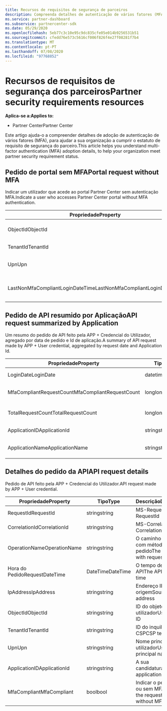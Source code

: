 ```yaml
---
title: Recursos de requisitos de segurança de parceiros
description: Compreenda detalhes de autenticação de vários fatores (MFA) para satisfazer os Requisitos de Segurança dos Parceiros.
ms.service: partner-dashboard
ms.subservice: partnercenter-sdk
ms.date: 05/29/2020
ms.openlocfilehash: 5eb77c3c10e95c9dc835cfe05e014b9256531b51
ms.sourcegitcommit: cfedd76e573c5616cf006f826f4e27f08281f7b4
ms.translationtype: MT
ms.contentlocale: pt-PT
ms.lasthandoff: 07/08/2020
ms.locfileid: "97768852"
---
```

# <a name="partner-security-requirements-resources"></a><span data-ttu-id="cf3ec-103">Recursos de requisitos de segurança dos parceiros</span><span class="sxs-lookup"><span data-stu-id="cf3ec-103">Partner security requirements resources</span></span>

<span data-ttu-id="cf3ec-104">**Aplica-se a:**</span><span class="sxs-lookup"><span data-stu-id="cf3ec-104">**Applies to:**</span></span>

- <span data-ttu-id="cf3ec-105">Partner Center</span><span class="sxs-lookup"><span data-stu-id="cf3ec-105">Partner Center</span></span>

<span data-ttu-id="cf3ec-106">Este artigo ajuda-o a compreender detalhes de adoção de autenticação de vários fatores (MFA), para ajudar a sua organização a cumprir o estatuto de requisito de segurança do parceiro.</span><span class="sxs-lookup"><span data-stu-id="cf3ec-106">This article helps you understand multi-factor authentication (MFA) adoption details, to help your organization meet partner security requirement status.</span></span> 

## <a name="portal-request-without-mfa"></a><span data-ttu-id="cf3ec-107">Pedido de portal sem MFA</span><span class="sxs-lookup"><span data-stu-id="cf3ec-107">Portal request without MFA</span></span>

<span data-ttu-id="cf3ec-108">Indicar um utilizador que acede ao portal Partner Center sem autenticação MFA.</span><span class="sxs-lookup"><span data-stu-id="cf3ec-108">Indicate a user who accesses Partner Center portal without MFA authentication.</span></span>

| <span data-ttu-id="cf3ec-109">Propriedade</span><span class="sxs-lookup"><span data-stu-id="cf3ec-109">Property</span></span>                            | <span data-ttu-id="cf3ec-110">Tipo</span><span class="sxs-lookup"><span data-stu-id="cf3ec-110">Type</span></span>            | <span data-ttu-id="cf3ec-111">Descrição</span><span class="sxs-lookup"><span data-stu-id="cf3ec-111">Description</span></span>                           |
|-------------------------------------|-----------------|---------------------------------------|
| <span data-ttu-id="cf3ec-112">ObjectId</span><span class="sxs-lookup"><span data-stu-id="cf3ec-112">ObjectId</span></span>                            | <span data-ttu-id="cf3ec-113">string</span><span class="sxs-lookup"><span data-stu-id="cf3ec-113">string</span></span>          | <span data-ttu-id="cf3ec-114">ID de objeto de utilizador</span><span class="sxs-lookup"><span data-stu-id="cf3ec-114">User Object ID</span></span>                        |
| <span data-ttu-id="cf3ec-115">TenantId</span><span class="sxs-lookup"><span data-stu-id="cf3ec-115">TenantId</span></span>                            | <span data-ttu-id="cf3ec-116">string</span><span class="sxs-lookup"><span data-stu-id="cf3ec-116">string</span></span>          | <span data-ttu-id="cf3ec-117">ID do inquilino do CSP</span><span class="sxs-lookup"><span data-stu-id="cf3ec-117">CSP tenant ID</span></span>                         |
| <span data-ttu-id="cf3ec-118">Upn</span><span class="sxs-lookup"><span data-stu-id="cf3ec-118">Upn</span></span>                                 | <span data-ttu-id="cf3ec-119">string</span><span class="sxs-lookup"><span data-stu-id="cf3ec-119">string</span></span>          | <span data-ttu-id="cf3ec-120">Nome principal do utilizador</span><span class="sxs-lookup"><span data-stu-id="cf3ec-120">User principal name</span></span>                   |
| <span data-ttu-id="cf3ec-121">LastNonMfaCompliantLoginDateTime</span><span class="sxs-lookup"><span data-stu-id="cf3ec-121">LastNonMfaCompliantLoginDateTime</span></span>    | <span data-ttu-id="cf3ec-122">datetime</span><span class="sxs-lookup"><span data-stu-id="cf3ec-122">datetime</span></span>        | <span data-ttu-id="cf3ec-123">Login de utilizadores de última hora sem MFA</span><span class="sxs-lookup"><span data-stu-id="cf3ec-123">Latest time user login-in without MFA</span></span> |


## <a name="api-request-summarized-by-application"></a><span data-ttu-id="cf3ec-124">Pedido de API resumido por Aplicação</span><span class="sxs-lookup"><span data-stu-id="cf3ec-124">API request summarized by Application</span></span>

<span data-ttu-id="cf3ec-125">Um resumo do pedido de API feito pela APP + Credencial do Utilizador, agregado por data de pedido e Id de aplicação.</span><span class="sxs-lookup"><span data-stu-id="cf3ec-125">A summary of API request made by APP + User credential, aggregated by request date and Application Id.</span></span>

| <span data-ttu-id="cf3ec-126">Propriedade</span><span class="sxs-lookup"><span data-stu-id="cf3ec-126">Property</span></span>                            | <span data-ttu-id="cf3ec-127">Tipo</span><span class="sxs-lookup"><span data-stu-id="cf3ec-127">Type</span></span>            | <span data-ttu-id="cf3ec-128">Descrição</span><span class="sxs-lookup"><span data-stu-id="cf3ec-128">Description</span></span>               |
|-------------------------------------|-----------------|---------------------------|
| <span data-ttu-id="cf3ec-129">LoginDate</span><span class="sxs-lookup"><span data-stu-id="cf3ec-129">LoginDate</span></span>                           | <span data-ttu-id="cf3ec-130">datetime</span><span class="sxs-lookup"><span data-stu-id="cf3ec-130">datetime</span></span>        | <span data-ttu-id="cf3ec-131">Data de pedido da API</span><span class="sxs-lookup"><span data-stu-id="cf3ec-131">API request date</span></span>          |
| <span data-ttu-id="cf3ec-132">MfaCompliantRequestCount</span><span class="sxs-lookup"><span data-stu-id="cf3ec-132">MfaCompliantRequestCount</span></span>            | <span data-ttu-id="cf3ec-133">long</span><span class="sxs-lookup"><span data-stu-id="cf3ec-133">long</span></span>            | <span data-ttu-id="cf3ec-134">Contagem de pedidos com MFA</span><span class="sxs-lookup"><span data-stu-id="cf3ec-134">Request count with MFA</span></span>    |
| <span data-ttu-id="cf3ec-135">TotalRequestCount</span><span class="sxs-lookup"><span data-stu-id="cf3ec-135">TotalRequestCount</span></span>                   | <span data-ttu-id="cf3ec-136">long</span><span class="sxs-lookup"><span data-stu-id="cf3ec-136">long</span></span>            | <span data-ttu-id="cf3ec-137">Contagem total de pedidos</span><span class="sxs-lookup"><span data-stu-id="cf3ec-137">Total request count</span></span>       |
| <span data-ttu-id="cf3ec-138">ApplicationID</span><span class="sxs-lookup"><span data-stu-id="cf3ec-138">ApplicationId</span></span>                       | <span data-ttu-id="cf3ec-139">string</span><span class="sxs-lookup"><span data-stu-id="cf3ec-139">string</span></span>          | <span data-ttu-id="cf3ec-140">O ID da aplicação</span><span class="sxs-lookup"><span data-stu-id="cf3ec-140">The application ID</span></span>        |
| <span data-ttu-id="cf3ec-141">ApplicationName</span><span class="sxs-lookup"><span data-stu-id="cf3ec-141">ApplicationName</span></span>                     | <span data-ttu-id="cf3ec-142">string</span><span class="sxs-lookup"><span data-stu-id="cf3ec-142">string</span></span>          | <span data-ttu-id="cf3ec-143">O nome da candidatura</span><span class="sxs-lookup"><span data-stu-id="cf3ec-143">The application name</span></span>      |


## <a name="api-request-details"></a><span data-ttu-id="cf3ec-144">Detalhes do pedido da API</span><span class="sxs-lookup"><span data-stu-id="cf3ec-144">API request details</span></span>

<span data-ttu-id="cf3ec-145">Pedido de API feito pela APP + Credencial do Utilizador.</span><span class="sxs-lookup"><span data-stu-id="cf3ec-145">API request made by APP + User credential.</span></span> 

| <span data-ttu-id="cf3ec-146">Propriedade</span><span class="sxs-lookup"><span data-stu-id="cf3ec-146">Property</span></span>                            | <span data-ttu-id="cf3ec-147">Tipo</span><span class="sxs-lookup"><span data-stu-id="cf3ec-147">Type</span></span>            | <span data-ttu-id="cf3ec-148">Descrição</span><span class="sxs-lookup"><span data-stu-id="cf3ec-148">Description</span></span>                              |
|-------------------------------------|-----------------|------------------------------------------|
| <span data-ttu-id="cf3ec-149">RequestId</span><span class="sxs-lookup"><span data-stu-id="cf3ec-149">RequestId</span></span>                           | <span data-ttu-id="cf3ec-150">string</span><span class="sxs-lookup"><span data-stu-id="cf3ec-150">string</span></span>          | <span data-ttu-id="cf3ec-151">MS-RequestId</span><span class="sxs-lookup"><span data-stu-id="cf3ec-151">MS-RequestId</span></span>                             |
| <span data-ttu-id="cf3ec-152">CorrelationId</span><span class="sxs-lookup"><span data-stu-id="cf3ec-152">CorrelationId</span></span>                       | <span data-ttu-id="cf3ec-153">string</span><span class="sxs-lookup"><span data-stu-id="cf3ec-153">string</span></span>          | <span data-ttu-id="cf3ec-154">MS-CorrelationId</span><span class="sxs-lookup"><span data-stu-id="cf3ec-154">MS-CorrelationId</span></span>                         |
| <span data-ttu-id="cf3ec-155">OperationName</span><span class="sxs-lookup"><span data-stu-id="cf3ec-155">OperationName</span></span>                       | <span data-ttu-id="cf3ec-156">string</span><span class="sxs-lookup"><span data-stu-id="cf3ec-156">string</span></span>          | <span data-ttu-id="cf3ec-157">O caminho da API com método de pedido</span><span class="sxs-lookup"><span data-stu-id="cf3ec-157">The API path with request method</span></span>         |
| <span data-ttu-id="cf3ec-158">Hora do Pedido</span><span class="sxs-lookup"><span data-stu-id="cf3ec-158">RequestDateTime</span></span>                     | <span data-ttu-id="cf3ec-159">DateTime</span><span class="sxs-lookup"><span data-stu-id="cf3ec-159">DateTime</span></span>        | <span data-ttu-id="cf3ec-160">O tempo de pedido da API</span><span class="sxs-lookup"><span data-stu-id="cf3ec-160">The API request time</span></span>                     |
| <span data-ttu-id="cf3ec-161">IpAddress</span><span class="sxs-lookup"><span data-stu-id="cf3ec-161">IpAddress</span></span>                           | <span data-ttu-id="cf3ec-162">string</span><span class="sxs-lookup"><span data-stu-id="cf3ec-162">string</span></span>          | <span data-ttu-id="cf3ec-163">Endereço IP de origem</span><span class="sxs-lookup"><span data-stu-id="cf3ec-163">Source IP address</span></span>                        |
| <span data-ttu-id="cf3ec-164">ObjectId</span><span class="sxs-lookup"><span data-stu-id="cf3ec-164">ObjectId</span></span>                            | <span data-ttu-id="cf3ec-165">string</span><span class="sxs-lookup"><span data-stu-id="cf3ec-165">string</span></span>          | <span data-ttu-id="cf3ec-166">ID do objeto do utilizador</span><span class="sxs-lookup"><span data-stu-id="cf3ec-166">User object ID</span></span>                           |
| <span data-ttu-id="cf3ec-167">TenantId</span><span class="sxs-lookup"><span data-stu-id="cf3ec-167">TenantId</span></span>                            | <span data-ttu-id="cf3ec-168">string</span><span class="sxs-lookup"><span data-stu-id="cf3ec-168">string</span></span>          | <span data-ttu-id="cf3ec-169">ID do inquilino do CSP</span><span class="sxs-lookup"><span data-stu-id="cf3ec-169">CSP tenant ID</span></span>                            |
| <span data-ttu-id="cf3ec-170">Upn</span><span class="sxs-lookup"><span data-stu-id="cf3ec-170">Upn</span></span>                                 | <span data-ttu-id="cf3ec-171">string</span><span class="sxs-lookup"><span data-stu-id="cf3ec-171">string</span></span>          | <span data-ttu-id="cf3ec-172">Nome principal do utilizador</span><span class="sxs-lookup"><span data-stu-id="cf3ec-172">User principal name</span></span>                      |
| <span data-ttu-id="cf3ec-173">ApplicationID</span><span class="sxs-lookup"><span data-stu-id="cf3ec-173">ApplicationId</span></span>                       | <span data-ttu-id="cf3ec-174">string</span><span class="sxs-lookup"><span data-stu-id="cf3ec-174">string</span></span>          | <span data-ttu-id="cf3ec-175">A sua candidatura</span><span class="sxs-lookup"><span data-stu-id="cf3ec-175">Your application</span></span>                         |
| <span data-ttu-id="cf3ec-176">MfaCompliant</span><span class="sxs-lookup"><span data-stu-id="cf3ec-176">MfaCompliant</span></span>                        | <span data-ttu-id="cf3ec-177">bool</span><span class="sxs-lookup"><span data-stu-id="cf3ec-177">bool</span></span>            | <span data-ttu-id="cf3ec-178">Indicar o pedido com ou sem MFA</span><span class="sxs-lookup"><span data-stu-id="cf3ec-178">Indicate the request with or without MFA</span></span> |

